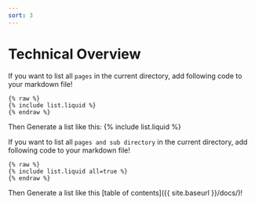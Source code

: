 ```yaml
---
sort: 3
---
```


# Technical Overview

If you want to list all `pages` in the current directory, add following code to your markdown file!

    {% raw %}
    {% include list.liquid %}
    {% endraw %}

Then Generate a list like this:
{% include list.liquid %}

If you want to list all `pages and sub directory` in the current directory, add following code to your markdown file!

    {% raw %}
    {% include list.liquid all=true %}
    {% endraw %}

Then Generate a list like this [table of contents]({{ site.baseurl }}/docs/)!
